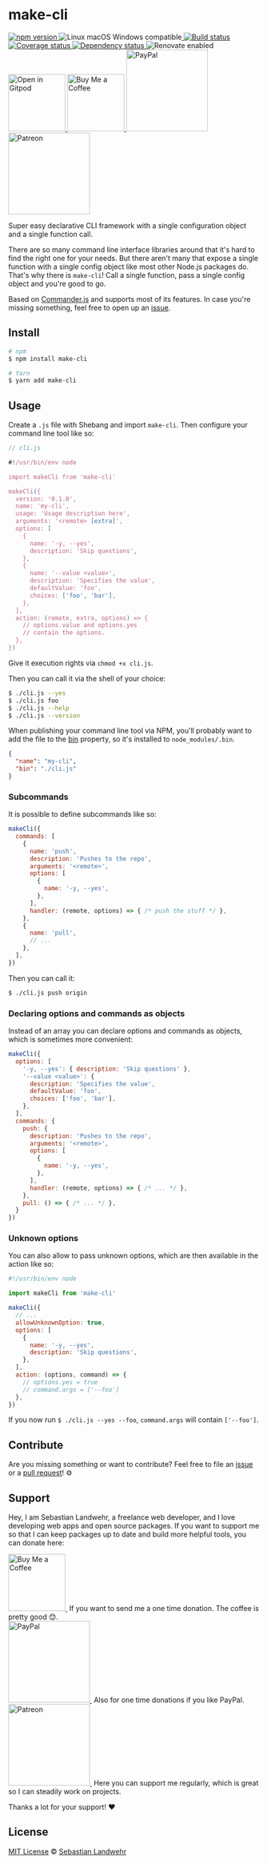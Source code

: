 <!-- TITLE/ -->
# make-cli
<!-- /TITLE -->

<!-- BADGES/ -->
  <p>
    <a href="https://npmjs.org/package/make-cli">
      <img
        src="https://img.shields.io/npm/v/make-cli.svg"
        alt="npm version"
      >
    </a><img src="https://img.shields.io/badge/os-linux%20%7C%C2%A0macos%20%7C%C2%A0windows-blue" alt="Linux macOS Windows compatible"><a href="https://github.com/dword-design/make-cli/actions">
      <img
        src="https://github.com/dword-design/make-cli/workflows/build/badge.svg"
        alt="Build status"
      >
    </a><a href="https://codecov.io/gh/dword-design/make-cli">
      <img
        src="https://codecov.io/gh/dword-design/make-cli/branch/master/graph/badge.svg"
        alt="Coverage status"
      >
    </a><a href="https://david-dm.org/dword-design/make-cli">
      <img src="https://img.shields.io/david/dword-design/make-cli" alt="Dependency status">
    </a><img src="https://img.shields.io/badge/renovate-enabled-brightgreen" alt="Renovate enabled"><br/><a href="https://gitpod.io/#https://github.com/dword-design/make-cli">
      <img
        src="https://gitpod.io/button/open-in-gitpod.svg"
        alt="Open in Gitpod"
        width="114"
      >
    </a><a href="https://www.buymeacoffee.com/dword">
      <img
        src="https://www.buymeacoffee.com/assets/img/guidelines/download-assets-sm-2.svg"
        alt="Buy Me a Coffee"
        width="114"
      >
    </a><a href="https://paypal.me/SebastianLandwehr">
      <img
        src="https://sebastianlandwehr.com/images/paypal.svg"
        alt="PayPal"
        width="163"
      >
    </a><a href="https://www.patreon.com/dworddesign">
      <img
        src="https://sebastianlandwehr.com/images/patreon.svg"
        alt="Patreon"
        width="163"
      >
    </a>
</p>
<!-- /BADGES -->

<!-- DESCRIPTION/ -->
Super easy declarative CLI framework with a single configuration object and a single function call.
<!-- /DESCRIPTION -->

There are so many command line interface libraries around that it's hard to find the right one for your needs. But there aren't many that expose a single function with a single config object like most other Node.js packages do. That's why there is `make-cli`! Call a single function, pass a single config object and you're good to go.

Based on [Commander.js](https://github.com/tj/commander.js) and supports most of its features. In case you're missing something, feel free to open up an [issue](https://github.com/dword-design/make-cli/issues).

<!-- INSTALL/ -->
## Install

```bash
# npm
$ npm install make-cli

# Yarn
$ yarn add make-cli
```
<!-- /INSTALL -->

## Usage

Create a `.js` file with Shebang and import `make-cli`. Then configure your command line tool like so:

```js
// cli.js

#!/usr/bin/env node

import makeCli from 'make-cli'

makeCli({
  version: '0.1.0',
  name: 'my-cli',
  usage: 'Usage description here',
  arguments: '<remote> [extra]',
  options: [
    {
      name: '-y, --yes',
      description: 'Skip questions',
    },
    {
      name: '--value <value>',
      description: 'Specifies the value',
      defaultValue: 'foo',
      choices: ['foo', 'bar'],
    },
  ],
  action: (remote, extra, options) => {
    // options.value and options.yes
    // contain the options.
  },
})
```

Give it execution rights via `chmod +x cli.js`.

Then you can call it via the shell of your choice:

```bash
$ ./cli.js --yes
$ ./cli.js foo
$ ./cli.js --help
$ ./cli.js --version
```

When publishing your command line tool via NPM, you'll probably want to add the file to the [bin](https://docs.npmjs.com/cli/v7/configuring-npm/package-json#bin) property, so it's installed to `node_modules/.bin`.

```json
{
  "name": "my-cli",
  "bin": "./cli.js"
}
```

### Subcommands

It is possible to define subcommands like so:

```js
makeCli({
  commands: [
    {
      name: 'push',
      description: 'Pushes to the repo',
      arguments: '<remote>',
      options: [
        {
          name: '-y, --yes',
        },
      ],
      handler: (remote, options) => { /* push the stuff */ },
    },
    {
      name: 'pull',
      // ...
    },
  ],
})
```

Then you can call it:

```bash
$ ./cli.js push origin
```

### Declaring options and commands as objects

Instead of an array you can declare options and commands as objects, which is sometimes more convenient:

```js
makeCli({
  options: [
    '-y, --yes': { description: 'Skip questions' },
    '--value <value>': {
      description: 'Specifies the value',
      defaultValue: 'foo',
      choices: ['foo', 'bar'],
    },
  ],
  commands: {
    push: {
      description: 'Pushes to the repo',
      arguments: '<remote>',
      options: [
        {
          name: '-y, --yes',
        },
      ],
      handler: (remote, options) => { /* ... */ },
    },
    pull: () => { /* ... */ },
  }
})
```

### Unknown options

You can also allow to pass unknown options, which are then available in the action like so:

```js
#!/usr/bin/env node

import makeCli from 'make-cli'

makeCli({
  // ...
  allowUnknownOption: true,
  options: [
    {
      name: '-y, --yes',
      description: 'Skip questions',
    },
  ],
  action: (options, command) => {
    // options.yes = true
    // command.args = ['--foo']
  },
})
```

If you now run `$ ./cli.js --yes --foo`, `command.args` will contain `['--foo']`.

<!-- LICENSE/ -->
## Contribute

Are you missing something or want to contribute? Feel free to file an [issue](https://github.com/dword-design/make-cli/issues) or a [pull request](https://github.com/dword-design/make-cli/pulls)! ⚙️

## Support

Hey, I am Sebastian Landwehr, a freelance web developer, and I love developing web apps and open source packages. If you want to support me so that I can keep packages up to date and build more helpful tools, you can donate here:

<p>
  <a href="https://www.buymeacoffee.com/dword">
    <img
      src="https://www.buymeacoffee.com/assets/img/guidelines/download-assets-sm-2.svg"
      alt="Buy Me a Coffee"
      width="114"
    >
  </a>&nbsp;If you want to send me a one time donation. The coffee is pretty good 😊.<br/>
  <a href="https://paypal.me/SebastianLandwehr">
    <img
      src="https://sebastianlandwehr.com/images/paypal.svg"
      alt="PayPal"
      width="163"
    >
  </a>&nbsp;Also for one time donations if you like PayPal.<br/>
  <a href="https://www.patreon.com/dworddesign">
    <img
      src="https://sebastianlandwehr.com/images/patreon.svg"
      alt="Patreon"
      width="163"
    >
  </a>&nbsp;Here you can support me regularly, which is great so I can steadily work on projects.
</p>

Thanks a lot for your support! ❤️

## License

[MIT License](https://opensource.org/licenses/MIT) © [Sebastian Landwehr](https://sebastianlandwehr.com)
<!-- /LICENSE -->

